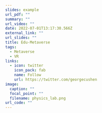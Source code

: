 ```yaml
---
slides: example
url_pdf: ""
summary: ""
url_video: ""
date: 2022-07-01T13:17:30.566Z
external_link: ""
url_slides: ""
title: Edu-Metaverse
tags:
  - Metaverse
  - VR
links:
  - icon: twitter
    icon_pack: fab
    name: Follow
    url: https://twitter.com/georgecushen
image:
  caption: ""
  focal_point: ""
  filename: physics_lab.png
url_code: ""
---
```

